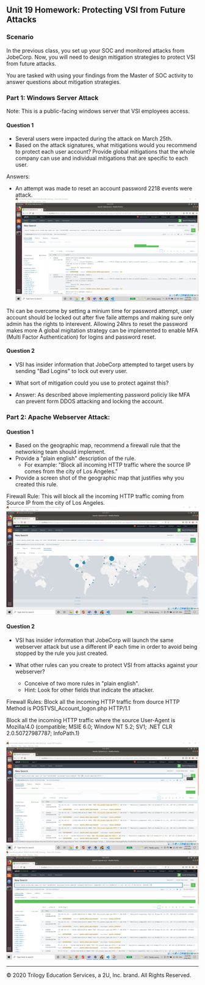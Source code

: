 ## Unit 19 Homework: Protecting VSI from Future Attacks

### Scenario

In the previous class,  you set up your SOC and monitored attacks from JobeCorp. Now, you will need to design mitigation strategies to protect VSI from future attacks. 

You are tasked with using your findings from the Master of SOC activity to answer questions about mitigation strategies.

### Part 1: Windows Server Attack

Note: This is a public-facing windows server that VSI employees access.
 
#### Question 1
- Several users were impacted during the attack on March 25th.
- Based on the attack signatures, what mitigations would you recommend to protect each user account? Provide global mitigations that the whole company can use and individual mitigations that are specific to each user.

Answers:
- An attempt was made to reset an account password
  2218 events were attack.
 ![](Images/19-2.png)

Thi can be overcome by setting a minium time for password attempt, user account should be locked out after five faile attemps and making sure only admin has the rights to interevent. Allowing 24hrs to reset the password makes more
A global migitation strategy can be implemented to enable MFA (Multi Factor Authentication) for logins and password reset.
  
#### Question 2
- VSI has insider information that JobeCorp attempted to target users by sending "Bad Logins" to lock out every user.
- What sort of mitigation could you use to protect against this?

- Answer:
 As described above implementing password policiy like MFA can prevent form DDOS attacking and locking the account.
  

### Part 2: Apache Webserver Attack:

#### Question 1
- Based on the geographic map, recommend a firewall rule that the networking team should implement.
- Provide a "plain english" description of the rule.
  - For example: "Block all incoming HTTP traffic where the source IP comes from the city of Los Angeles."
- Provide a screen shot of the geographic map that justifies why you created this rule. 

Firewall Rule: 
This will block all the incoming HTTP traffic coming from Source IP from the city of Los Angeles.
![](Images/19-3.png)
  
#### Question 2

- VSI has insider information that JobeCorp will launch the same webserver attack but use a different IP each time in order to avoid being stopped by the rule you just created.

- What other rules can you create to protect VSI from attacks against your webserver?
  - Conceive of two more rules in "plain english". 
  - Hint: Look for other fields that indicate the attacker.

Firewall Rules:
 Block all the incoming HTTP traffic from dource HTTP Method is POSTVSI_Account_logon.php HTTP/1.1
 
 Block all the incoming HTTP traffic where the source User-Agent is Mozilla/4.0 (compatible; MSIE 6.0; Window NT 5.2; SV1; .NET CLR 2.0.50727987787; InfoPath.1)
 
 ![](Images/19-5.png)
 ![](Images/19-4.png)


---

© 2020 Trilogy Education Services, a 2U, Inc. brand. All Rights Reserved.
